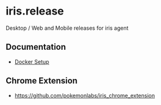 # iris.release
Desktop / Web and Mobile releases for iris agent

## Documentation
- [Docker Setup](docker/README.md)


## Chrome Extension
- https://github.com/pokemonlabs/iris_chrome_extension